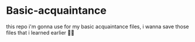 # Basic-acquaintance
this repo i'm gonna use for my basic acquaintance files, i wanna save those files that i learned earlier 🚀🤞
